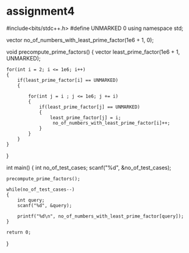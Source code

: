 # assignment4
#include<bits/stdc++.h>
#define UNMARKED 0
using namespace std;
 
vector <int> no_of_numbers_with_least_prime_factor(1e6 + 1, 0);
 
void precompute_prime_factors()
{
    vector <int> least_prime_factor(1e6 + 1, UNMARKED);
 
    for(int i = 2; i <= 1e6; i++)
    {
        if(least_prime_factor[i] == UNMARKED)
        {
 
            for(int j = i ; j <= 1e6; j += i)
            {
                if(least_prime_factor[j] == UNMARKED)
                {
                    least_prime_factor[j] = i;
                     no_of_numbers_with_least_prime_factor[i]++;
                }
            }
        }
    }
 
}
 
int main()
{
    int no_of_test_cases;
    scanf("%d", &no_of_test_cases);
 
    precompute_prime_factors();
 
    while(no_of_test_cases--)
    {
        int query;
        scanf("%d", &query);
 
        printf("%d\n", no_of_numbers_with_least_prime_factor[query]);
    }
 
    return 0;
}
